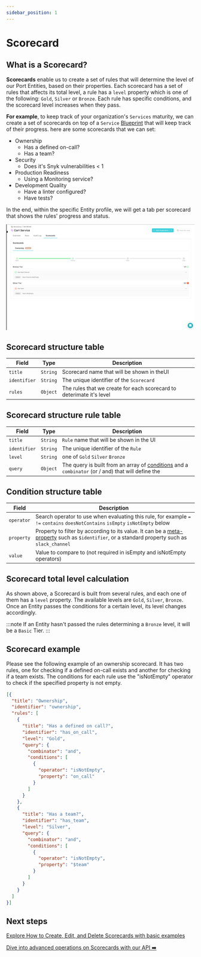 ```yaml
---
sidebar_position: 1
---
```


# Scorecard

## What is a Scorecard?

**Scorecards** enable us to create a set of rules that will determine the level of our Port Entities, based on their properties.
Each scorecard has a set of rules that affects its total level, a rule has a `level` property which is one of the following: `Gold`, `Silver` or `Bronze`. Each rule has specific conditions, and the scorecard level increases when they pass.

**For example**, to keep track of your organization's `Services` maturity, we can create a set of scorecards on top of a `Service` [Blueprint](../blueprint/blueprint.md) that will keep track of their progress. here are some scorecards that we can set:

- Ownership
  - Has a defined on-call?
  - Has a team?
- Security
  - Does it's Snyk vulnerabilities < 1
- Production Readiness
  - Using a Monitoring service?
- Development Quality
  - Have a linter configured?
  - Have tests?

In the end, within the specific Entity profile, we will get a tab per scorecard that shows the rules' progress and status.

![Developer Portal Scorecards Tab](../../../static/img/software-catalog/scorecard/tutorial/ScorecardsTab.png)

## Scorecard structure table

| Field        | Type     | Description                                                          |
| ------------ | -------- | -------------------------------------------------------------------- |
| `title`      | `String` | Scorecard name that will be shown in theUI                           |
| `identifier` | `String` | The unique identifier of the `Scorecard`                             |
| `rules`      | `Object` | The rules that we create for each scorecard to deterimate it's level |

## Scorecard structure rule table

| Field        | Type     | Description                                                                                                                     |
| ------------ | -------- | ------------------------------------------------------------------------------------------------------------------------------- |
| `title`      | `String` | `Rule` name that will be shown in the UI                                                                                        |
| `identifier` | `String` | The unique identifier of the `Rule`                                                                                             |
| `level`      | `String` | one of `Gold` `Silver` `Bronze`                                                                                                 |
| `query`      | `Object` | The query is built from an array of [conditions](#condition-structure-table) and a `combinator` (or / and) that will define the |

## Condition structure table

| Field      | Description                                                                                                                                                                                                                          |
| ---------- | ------------------------------------------------------------------------------------------------------------------------------------------------------------------------------------------------------------------------------------ |
| `operator` | Search operator to use when evaluating this rule, for example `=` `!=` `contains` `doesNotContains` `isEmpty` `isNotEmpty` below                                                                                                     |
| `property` | Property to filter by according to its value. It can be a [meta-property](../../software-catalog/blueprint/mirror-properties.md#meta-property-mirror-property) such as `$identifier`, or a standard property such as `slack_channel` |
| `value`    | Value to compare to (not required in isEmpty and isNotEmpty operators)                                                                                                                                                           |

## Scorecard total level calculation

As shown above, a Scorecard is built from several rules, and each one of them has a `level` property.
The available levels are `Gold`, `Silver`, `Bronze`. Once an Entity passes the conditions for a certain level, its level changes accordingly.

:::note
If an Entity hasn't passed the rules determining a `Bronze` level, it will be a `Basic` Tier.
:::

## Scorecard example

Please see the following example of an ownership scorecard. It has two rules, one for checking if a defined on-call exists and another for checking if a team exists. The conditions for each rule use the "isNotEmpty" operator to check if the specified property is not empty.

```json showLineNumbers
[{
  "title": "Ownership",
  "identifier": "ownership",
  "rules": [
    {
      "title": "Has a defined on call?",
      "identifier": "has_on_call",
      "level": "Gold",
      "query": {
        "combinator": "and",
        "conditions": [
          {
            "operator": "isNotEmpty",
            "property": "on_call"
          }
        ]
      }
    },
    {
      "title": "Has a team?",
      "identifier": "has_team",
      "level": "Silver",
      "query": {
        "combinator": "and",
        "conditions": [
          {
            "operator": "isNotEmpty",
            "property": "$team"
          }
        ]
      }
    }
  ]
}]
```

## Next steps 

[Explore How to Create, Edit, and Delete Scorecards with basic examples](./tutorial)

[Dive into advanced operations on Scorecards with our API ➡️ ](../../api-providers/rest.md)
